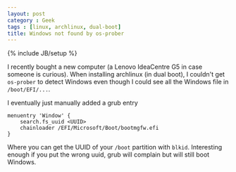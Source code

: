 ```yaml
---
layout: post
category : Geek
tags : [linux, archlinux, dual-boot]
title: Windows not found by os-prober
---
```

{% include JB/setup %}

I recently bought a new computer (a Lenovo IdeaCentre G5 in case someone is
curious). When installing archlinux (in dual boot), I couldn't get
`os-prober` to detect Windows even though I could see all the Windows file in
`/boot/EFI/...`.

I eventually just manually added a grub entry

```
menuentry 'Window' {
	search.fs_uuid <UUID>
	chainloader /EFI/Microsoft/Boot/bootmgfw.efi
}
```

Where you can get the UUID of your `/boot` partition with `blkid`. Interesting
enough if you put the wrong uuid, grub will complain but will still boot Windows.
